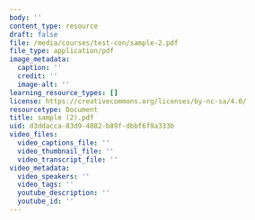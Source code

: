 ```yaml
---
body: ''
content_type: resource
draft: false
file: /media/courses/test-con/sample-2.pdf
file_type: application/pdf
image_metadata:
  caption: ''
  credit: ''
  image-alt: ''
learning_resource_types: []
license: https://creativecommons.org/licenses/by-nc-sa/4.0/
resourcetype: Document
title: sample (2).pdf
uid: d3ddacca-83d9-4082-b89f-dbbf6f9a333b
video_files:
  video_captions_file: ''
  video_thumbnail_file: ''
  video_transcript_file: ''
video_metadata:
  video_speakers: ''
  video_tags: ''
  youtube_description: ''
  youtube_id: ''
---
```


